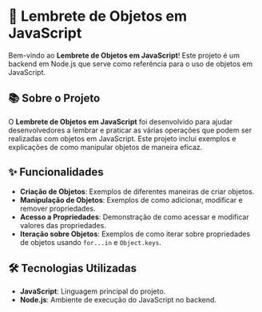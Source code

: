 # 📝 Lembrete de Objetos em JavaScript

Bem-vindo ao **Lembrete de Objetos em JavaScript**! Este projeto é um backend em Node.js que serve como referência para o uso de objetos em JavaScript.

## 📚 Sobre o Projeto

O **Lembrete de Objetos em JavaScript** foi desenvolvido para ajudar desenvolvedores a lembrar e praticar as várias operações que podem ser realizadas com objetos em JavaScript. Este projeto inclui exemplos e explicações de como manipular objetos de maneira eficaz.

## ✨ Funcionalidades

- **Criação de Objetos**: Exemplos de diferentes maneiras de criar objetos.
- **Manipulação de Objetos**: Exemplos de como adicionar, modificar e remover propriedades.
- **Acesso a Propriedades**: Demonstração de como acessar e modificar valores das propriedades.
- **Iteração sobre Objetos**: Exemplos de como iterar sobre propriedades de objetos usando `for...in` e `Object.keys`.

## 🛠️ Tecnologias Utilizadas

- **JavaScript**: Linguagem principal do projeto.
- **Node.js**: Ambiente de execução do JavaScript no backend.
